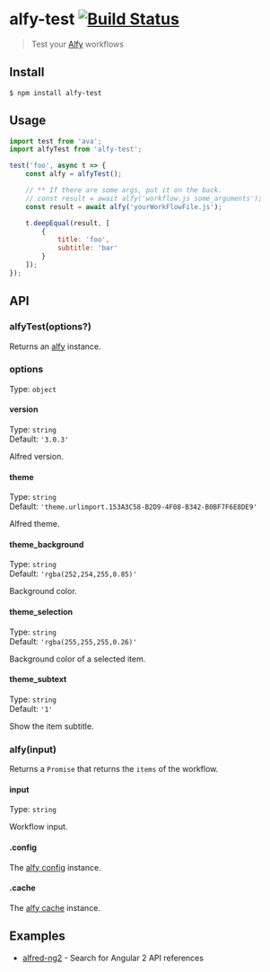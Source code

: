 # alfy-test [![Build Status](https://travis-ci.org/SamVerschueren/alfy-test.svg?branch=master)](https://travis-ci.org/SamVerschueren/alfy-test)

> Test your [Alfy](https://github.com/sindresorhus/alfy) workflows

## Install

```
$ npm install alfy-test
```

## Usage

```js
import test from 'ava';
import alfyTest from 'alfy-test';

test('foo', async t => {
	const alfy = alfyTest();

	// ** If there are some args, put it on the back.
	// const result = await alfy('workflow.js some_arguments');
	const result = await alfy('yourWorkFlowFile.js');

	t.deepEqual(result, [
		{
			title: 'foo',
			subtitle: 'bar'
		}
	]);
});
```

## API

### alfyTest(options?)

Returns an [alfy](#alfyinput) instance.

### options

Type: `object`

#### version

Type: `string`\
Default: `'3.0.3'`

Alfred version.

#### theme

Type: `string`<br>
Default: `'theme.urlimport.153A3C58-B2D9-4F08-B342-B0BF7F6E8DE9'`

Alfred theme.

#### theme_background

Type: `string`<br>
Default: `'rgba(252,254,255,0.85)'`

Background color.

#### theme_selection

Type: `string`<br>
Default: `'rgba(255,255,255,0.26)'`

Background color of a selected item.

#### theme_subtext

Type: `string`<br>
Default: `'1'`

Show the item subtitle.

### alfy(input)

Returns a `Promise` that returns the `items` of the workflow.

#### input

Type: `string`

Workflow input.

#### .config

The [alfy config](https://github.com/sindresorhus/alfy#config) instance.

#### .cache

The [alfy cache](https://github.com/sindresorhus/alfy#cache) instance.

## Examples

- [alfred-ng2](https://github.com/SamVerschueren/alfred-ng2) - Search for Angular 2 API references
